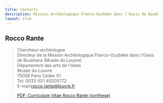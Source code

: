 ```yaml
---
title: Contacts
description: Mission Archéologique Franco-Ouzbèke dans l'Oasis de Boukhara (Musée du Louvre)
layout: slim
---
```



Rocco Rante
---

> Chercheur-arch&eacute;ologue  
> Directeur de la&nbsp;Mission Arch&eacute;ologique Franco-Ouzb&egrave;ke dans l'Oasis de Boukhara (Mus&eacute;e du Louvre)  
> Département des arts de l'Islam  
> Musée du Louvre  
> 75058 Paris Cedex 01  
> Tel: 0033 (0)1 40205772  
> E-mail:[rocco.rante@louvre.fr](mailto:rocco.rante@louvre.fr)

> [PDF: Curriculum Vitae Rocco Rante (synthese)](../img/cvs-rocco-rante-2020.pdf)